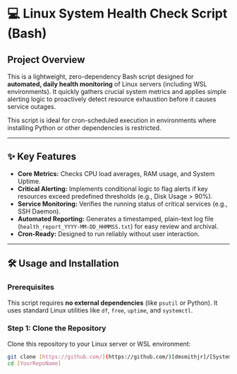# 💻 Linux System Health Check Script (Bash)

##  Project Overview

This is a lightweight, zero-dependency Bash script designed for **automated, daily health monitoring** of Linux servers (including WSL environments). It quickly gathers crucial system metrics and applies simple alerting logic to proactively detect resource exhaustion before it causes service outages.

This script is ideal for cron-scheduled execution in environments where installing Python or other dependencies is restricted.

***

## ✨ Key Features

* **Core Metrics:** Checks CPU load averages, RAM usage, and System Uptime.
* **Critical Alerting:** Implements conditional logic to flag alerts if key resources exceed predefined thresholds (e.g., Disk Usage > 90%).
* **Service Monitoring:** Verifies the running status of critical services (e.g., SSH Daemon).
* **Automated Reporting:** Generates a timestamped, plain-text log file (`health_report_YYYY-MM-DD_HHMMSS.txt`) for easy review and archival.
* **Cron-Ready:** Designed to run reliably without user interaction.

***

## 🛠️ Usage and Installation

### Prerequisites

This script requires **no external dependencies** (like `psutil` or Python). It uses standard Linux utilities like `df`, `free`, `uptime`, and `systemctl`.

### Step 1: Clone the Repository

Clone this repository to your Linux server or WSL environment:

```bash
git clone [https://github.com/](https://github.com/)[dmsmithjr]/[System-Health-Check-Scripts].git
cd [YourRepoName]
